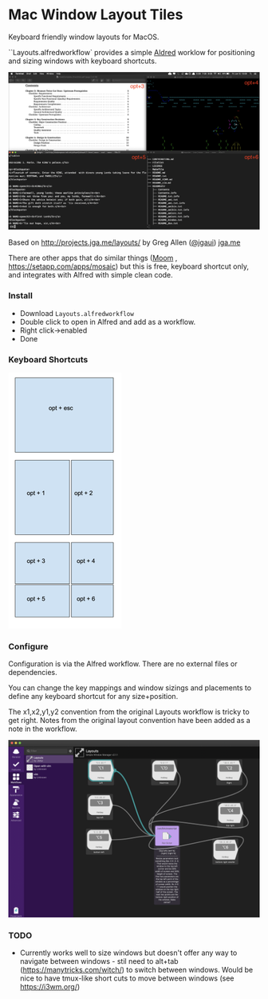# Mac Window Layout Tiles

Keyboard friendly window layouts for MacOS.

``Layouts.alfredworkflow` provides a simple [Aldred](https://www.alfredapp.com/) worklow for positioning and sizing windows with keyboard shortcuts.

<img src="screenshot.png" alt="screenshot" style="zoom:50%;" />

Based on http://projects.jga.me/layouts/ by Greg Allen ([@jgaui](http://twitter.com/jgaui)) [jga.me](http://jga.me) 

There are other apps that do similar things ([Moom](https://manytricks.com/moom/) , https://setapp.com/apps/mosaic) but this is free, keyboard shortcut only, and integrates with Alfred with simple clean code.

### Install

- Download `Layouts.alfredworkflow`
- Double click to open in Alfred and add as a workflow.
- Right click->enabled
- Done

### Keyboard Shortcuts

<img src="layouts.png" alt="layouts" style="zoom:50%;" />

### Configure

Configuration is via the Alfred workflow. There are no external files or dependencies. 

You can change the key mappings and window sizings and placements to define any keyboard shortcut for any size+position.

The x1,x2,y1,y2 convention from the original Layouts workflow is tricky to get right. Notes from the original layout convention have been added as a note in the workflow.

<img src="configure.png" alt="configure" style="zoom:50%;" />

### TODO

- Currently works well to size windows but doesn't offer any way to navigate between windows - stil need to alt+tab (https://manytricks.com/witch/) to switch between windows. Would be nice to have tmux-like short cuts to move between windows (see https://i3wm.org/)  

